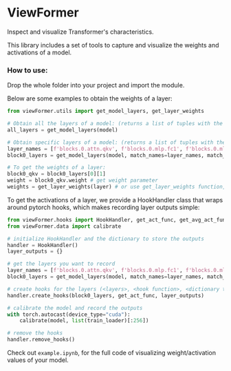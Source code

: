 # ViewFormer
Inspect and visualize Transformer's characteristics.

This library includes a set of tools to capture and visualize the weights and activations of a model.

### How to use:
Drop the whole folder into your project and import the module. 

Below are some examples to obtain the weights of a layer:

```python
from viewFormer.utils import get_model_layers, get_layer_weights

# Obtain all the layers of a model: (returns a list of tuples with the layer name and the layer object)
all_layers = get_model_layers(model)

# Obtain specific layers of a model: (returns a list of tuples with the layer name and the layer object)
layer_names = [f'blocks.0.attn.qkv', f'blocks.0.mlp.fc1', f'blocks.0.mlp.fc2']
block0_layers = get_model_layers(model, match_names=layer_names, match_types=['Linear'])

# To get the weights of a layer:
block0_qkv = block0_layers[0][1]
weight = block0_qkv.weight # get weight parameter
weights = get_layer_weights(layer) # or use get_layer_weights function, if there are many paramameters in a layer (returns a list of tuples with the parameter name and the parameter tensor)
```


To get the activations of a layer, we provide a HookHandler class that wraps around pytorch hooks, which makes recording layer outputs simple:

```python
from viewFormer.hooks import HookHandler, get_act_func, get_avg_act_func
from viewFormer.data import calibrate

# initialize HookHandler and the dictionary to store the outputs
handler = HookHandler()
layer_outputs = {}

# get the layers you want to record
layer_names = [f'blocks.0.attn.qkv', f'blocks.0.mlp.fc1', f'blocks.0.mlp.fc2']
block0_layers = get_model_layers(model, match_names=layer_names, match_types=['Linear'])

# create hooks for the layers (<layers>, <hook function>, <dictionary to store the outputs>)
handler.create_hooks(block0_layers, get_act_func, layer_outputs)

# calibrate the model and record the outputs
with torch.autocast(device_type="cuda"):
    calibrate(model, list(train_loader)[:256])

# remove the hooks
handler.remove_hooks()
```

Check out ```example.ipynb```, for the full code of visualizing weight/activation values of your model.
